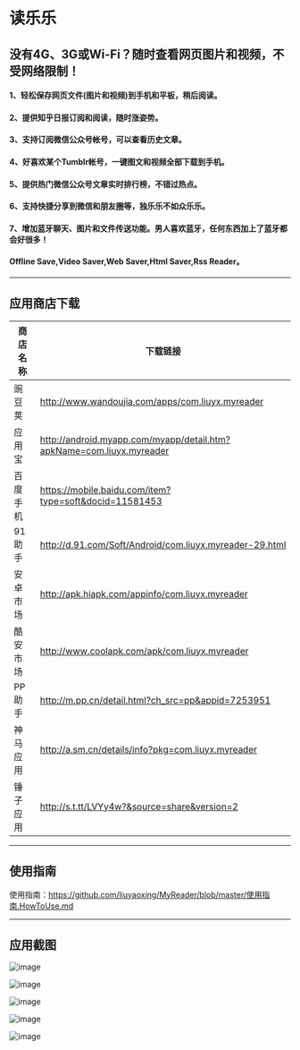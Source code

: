 # 读乐乐
## 没有4G、3G或Wi-Fi？随时查看网页图片和视频，不受网络限制！

#### 1、轻松保存网页文件(图片和视频)到手机和平板，稍后阅读。
#### 2、提供知乎日报订阅和阅读，随时涨姿势。
#### 3、支持订阅微信公众号帐号，可以查看历史文章。
#### 4、好喜欢某个Tumblr帐号，一键图文和视频全部下载到手机。
#### 5、提供热门微信公众号文章实时排行榜，不错过热点。
#### 6、支持快捷分享到微信和朋友圈等，独乐乐不如众乐乐。
#### 7、增加蓝牙聊天、图片和文件传送功能。男人喜欢蓝牙，任何东西加上了蓝牙都会好很多！
#### Offline Save,Video Saver,Web Saver,Html Saver,Rss Reader。


---

## 应用商店下载

商店名称 | 下载链接
---|---
豌豆荚  | http://www.wandoujia.com/apps/com.liuyx.myreader
应用宝  | http://android.myapp.com/myapp/detail.htm?apkName=com.liuyx.myreader
百度手机| https://mobile.baidu.com/item?type=soft&docid=11581453
91助手  | http://d.91.com/Soft/Android/com.liuyx.myreader-29.html
安卓市场| http://apk.hiapk.com/appinfo/com.liuyx.myreader
酷安市场| http://www.coolapk.com/apk/com.liuyx.myreader
PP助手|http://m.pp.cn/detail.html?ch_src=pp&appid=7253951
神马应用|http://a.sm.cn/details/info?pkg=com.liuyx.myreader
锤子应用|http://s.t.tt/LVYy4w?&source=share&version=2

---
## 使用指南

使用指南：https://github.com/liuyaoxing/MyReader/blob/master/使用指南.HowToUse.md
 
 
 ---
 
## 应用截图
![image](https://github.com/liuyaoxing/MyReader/raw/master/images/readme/Screenshot_2017_main.png)

![image](https://github.com/liuyaoxing/MyReader/raw/master/images/readme/Screenshot_2016_offlinefilter.png)

![image](https://github.com/liuyaoxing/MyReader/raw/master/images/readme/Screenshot_2016_offlinedetail.png)

![image](https://github.com/liuyaoxing/MyReader/raw/master/images/readme/Screenshot_2017_acct_nzzd.png)

![image](https://github.com/liuyaoxing/MyReader/raw/master/images/readme/Screenshot_2017_acct_tcxxm.png)
